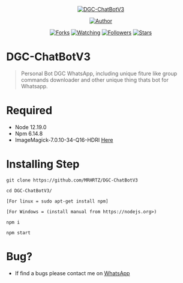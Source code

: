 <p align="center">
<!-- <img src="https://raw.githubusercontent.com/MRHRTZ/DGC-ChatBotV3/main/media/img/dgc.jpg" width="128" height="128"/> -->
</p>
<p align="center">
<a href="#"><img title="DGC-ChatBotV3" src="https://img.shields.io/badge/Whatsapp Bot-green?colorA=%23ff0000&colorB=%23017e40&style=for-the-badge"></a>
</p>
<p align="center">
<a href="https://github.com/MRHRTZ"><img title="Author" src="https://img.shields.io/badge/Author-MRHRTZ-red.svg?style=for-the-badge&logo=github"></a>
</p>
<p align="center">
<a href="https://github.com/MRHRTZ/DGC-ChatBotV3/network/members"><img title="Forks" src="https://img.shields.io/github/forks/MRHRTZ/DGC-ChatBotV3?color=red&style=flat-square"></a>
<a href="https://github.com/MRHRTZ/DGC-ChatBotV3/watchers"><img title="Watching" src="https://img.shields.io/github/watchers/MRHRTZ/DGC-ChatBotV3?label=Watchers&color=blue&style=flat-square"></a>
<a href="https://github.com/MRHRTZ/DGC-ChatBotV3"><img title="Followers" src="https://img.shields.io/github/followers/MRHRTZ?color=blue&style=flat-square"></a>
<a href="https://github.com/MRHRTZ/DGC-ChatBotV3/stargazers/"><img title="Stars" src="https://img.shields.io/github/stars/MRHRTZ/DGC-ChatBotV3?color=red&style=flat-square"></a>
</p>


# DGC-ChatBotV3
>Personal Bot DGC WhatsApp, including unique fiture like group commands downloader and other unique thing thats bot for Whatsapp. 

# Required
- Node 12.19.0
- Npm 6.14.8
- ImageMagick-7.0.10-34-Q16-HDRI <a href=https://imagemagick.org/script/download.php#windows>Here</a>

# Installing Step

```
git clone https://github.com/MRHRTZ/DGC-ChatBotV3

cd DGC-ChatBotV3/

[For linux = sudo apt-get install npm]

[For Windows = (install manual from https://nodejs.org>) 

npm i

npm start
```

# Bug? 
- If find a bugs please contact me on <a href=https://wa.me/6285559038021>WhatsApp</a>
